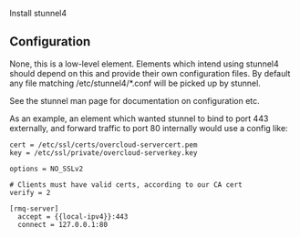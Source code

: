 Install stunnel4

Configuration
-------------

None, this is a low-level element. Elements which intend using
stunnel4 should depend on this and provide their own configuration
files. By default any file matching /etc/stunnel4/\*.conf will be
picked up by stunnel.

See the stunnel man page for documentation on configuration etc.

As an example, an element which wanted stunnel to bind to port 443
externally, and forward traffic to port 80 internally would use a
config like:

    cert = /etc/ssl/certs/overcloud-servercert.pem
    key = /etc/ssl/private/overcloud-serverkey.key

    options = NO_SSLv2

    # Clients must have valid certs, according to our CA cert
    verify = 2

    [rmq-server]
      accept = {{local-ipv4}}:443
      connect = 127.0.0.1:80
